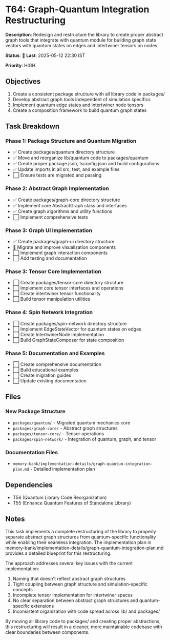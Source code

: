# T64: Graph-Quantum Integration Restructuring

**Description**: Redesign and restructure the library to create proper abstract graph tools that integrate with quantum module for building graph state vectors with quantum states on edges and intertwiner tensors on nodes.

**Status**: 🔄 **Last**: 2025-05-12 22:30 IST

**Priority**: HIGH

## Objectives

1. Create a consistent package structure with all library code in packages/
2. Develop abstract graph tools independent of simulation specifics
3. Implement quantum edge states and intertwiner node tensors
4. Create a composition framework to build quantum graph states

## Task Breakdown

### Phase 1: Package Structure and Quantum Migration
- ✅ Create packages/quantum directory structure
- ✅ Move and reorganize lib/quantum code to packages/quantum
- ✅ Create proper package.json, tsconfig.json and build configurations
- ✅ Update imports in all src, test, and example files
- ⬜ Ensure tests are migrated and passing

### Phase 2: Abstract Graph Implementation
- ✅ Create packages/graph-core directory structure
- ✅ Implement core AbstractGraph class and interfaces
- ✅ Create graph algorithms and utility functions
- ⬜ Implement comprehensive tests

### Phase 3: Graph UI Implementation
- ✅ Create packages/graph-ui directory structure
- 🔄 Migrate and improve visualization components
- ⬜ Implement graph interaction components
- ⬜ Add testing and documentation

### Phase 3: Tensor Core Implementation
- ⬜ Create packages/tensor-core directory structure
- ⬜ Implement core tensor interfaces and operations
- ⬜ Create intertwiner tensor functionality
- ⬜ Build tensor manipulation utilities

### Phase 4: Spin Network Integration
- ⬜ Create packages/spin-network directory structure
- ⬜ Implement EdgeStateVector for quantum states on edges
- ⬜ Create IntertwinerNode implementation
- ⬜ Build GraphStateComposer for state composition

### Phase 5: Documentation and Examples
- ⬜ Create comprehensive documentation
- ⬜ Build educational examples
- ⬜ Create migration guides
- ⬜ Update existing documentation

## Files

### New Package Structure
- `packages/quantum/` - Migrated quantum mechanics core
- `packages/graph-core/` - Abstract graph structures
- `packages/tensor-core/` - Tensor operations
- `packages/spin-network/` - Integration of quantum, graph, and tensor

### Documentation Files
- `memory-bank/implementation-details/graph-quantum-integration-plan.md` - Detailed implementation plan

## Dependencies
- T56 (Quantum Library Code Reorganization)
- T55 (Enhance Quantum Features of Standalone Library)

## Notes
This task implements a complete restructuring of the library to properly separate abstract graph structures from quantum-specific functionality while enabling their seamless integration. The implementation plan in memory-bank/implementation-details/graph-quantum-integration-plan.md provides a detailed blueprint for this restructuring.

The approach addresses several key issues with the current implementation:
1. Naming that doesn't reflect abstract graph structures
2. Tight coupling between graph structure and simulation-specific concepts
3. Incomplete tensor implementation for intertwiner spaces
4. No clear separation between abstract graph structures and quantum-specific extensions
5. Inconsistent organization with code spread across lib/ and packages/

By moving all library code to packages/ and creating proper abstractions, this restructuring will result in a cleaner, more maintainable codebase with clear boundaries between components.
